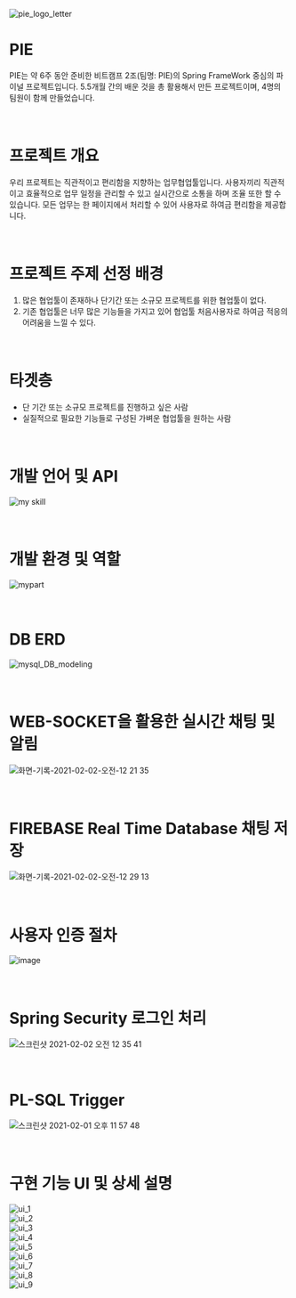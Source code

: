 ![pie_logo_letter](https://user-images.githubusercontent.com/67107008/106469335-80218900-64e2-11eb-8d78-391fcdc5233c.png)

# PIE
PIE는 약 6주 동안 준비한 비트캠프 2조(팀명: PIE)의 Spring FrameWork 중심의 파이널 프로젝트입니다. 5.5개월 간의 배운 것을 총 활용해서 만든 프로젝트이며, 4명의 팀원이 함께 만들었습니다.
<br><br><br>
# 프로젝트 개요
우리 프로젝트는 직관적이고 편리함을 지향하는 업무협업툴입니다. 사용자끼리 직관적이고 효율적으로 업무 일정을 관리할 수 있고 실시간으로 소통을 하며 조율 또한 할 수 있습니다. 모든 업무는 한 페이지에서 처리할 수 있어 사용자로 하여금 편리함을 제공합니다.
<br><br><br>
# 프로젝트 주제 선정 배경
1. 많은 협업툴이 존재하나 단기간 또는 소규모 프로젝트를 위한 협업툴이 없다.
2. 기존 협업툴은 너무 많은 기능들을 가지고 있어 협업툴 처음사용자로 하여금 적응의 어려움을 느낄 수 있다.
<br><br><br>
# 타겟층
- 단 기간 또는 소규모 프로젝트를 진행하고 싶은 사람
- 실질적으로 필요한 기능들로 구성된 가벼운 협업툴을 원하는 사람
<br><br><br>

# 개발 언어 및 API
![my skill](https://user-images.githubusercontent.com/69758786/108467818-2afabb00-72c9-11eb-971c-570c89fe652b.jpg)
<br><br><br>

# 개발 환경 및 역할
![mypart](https://user-images.githubusercontent.com/69758786/108467823-2c2be800-72c9-11eb-95fe-74fb79f0345b.jpg)
<br><br><br>

# DB ERD
![mysql_DB_modeling](https://user-images.githubusercontent.com/69758786/108461496-241a7b00-72be-11eb-973e-77a1c1a66f15.JPG)
<br><br><br>

# WEB-SOCKET을 활용한 실시간 채팅 및 알림
![화면-기록-2021-02-02-오전-12 21 35](https://user-images.githubusercontent.com/67107008/106478847-fdea9200-64ec-11eb-9416-62d367e46995.gif)
<br><br><br>

# FIREBASE Real Time Database 채팅 저장
![화면-기록-2021-02-02-오전-12 29 13](https://user-images.githubusercontent.com/67107008/106480028-49517000-64ee-11eb-865c-5df5ec57f580.gif)
<br><br><br>

# 사용자 인증 절차
![image](https://user-images.githubusercontent.com/67107008/106475159-faeda280-64e8-11eb-8c44-ff9186e3fe35.png)
<br><br><br>

# Spring Security 로그인 처리 
![스크린샷 2021-02-02 오전 12 35 41](https://user-images.githubusercontent.com/67107008/106480377-aea56100-64ee-11eb-8a91-d213a018bd52.png)
<br><br><br>

# PL-SQL Trigger
![스크린샷 2021-02-01 오후 11 57 48](https://user-images.githubusercontent.com/67107008/106475509-57e95880-64e9-11eb-8363-a80f9b2e1af9.png)
<br><br><br>

# 구현 기능 UI 및 상세 설명
![ui_1](https://user-images.githubusercontent.com/69758786/108469974-8ed2b300-72cc-11eb-9523-04814dfa4b2f.jpg)
<br>
![ui_2](https://user-images.githubusercontent.com/69758786/108470041-aca01800-72cc-11eb-9394-d0fec23fb159.jpg)
<br>
![ui_3](https://user-images.githubusercontent.com/69758786/108469981-909c7680-72cc-11eb-8c58-b8aaddb9ecaf.jpg)
<br>
![ui_4](https://user-images.githubusercontent.com/69758786/108469982-909c7680-72cc-11eb-8da8-d98a05b588bf.jpg)
<br>
![ui_5](https://user-images.githubusercontent.com/69758786/108469983-91350d00-72cc-11eb-8c91-186e9f3630bb.jpg)
<br>
![ui_6](https://user-images.githubusercontent.com/69758786/108469984-91350d00-72cc-11eb-8285-f7de2347847b.jpg)
<br>
![ui_7](https://user-images.githubusercontent.com/69758786/108469986-91cda380-72cc-11eb-9cc4-9fa35f85bdb4.jpg)
<br>
![ui_8](https://user-images.githubusercontent.com/69758786/108469989-91cda380-72cc-11eb-94f2-378d4d26f1a5.jpg)
<br>
![ui_9](https://user-images.githubusercontent.com/69758786/108469991-92663a00-72cc-11eb-99f0-147e4d7d36da.jpg)

